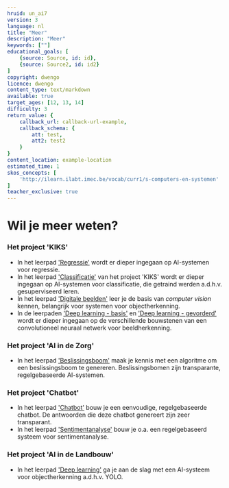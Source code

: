 ```yaml
---
hruid: un_ai7
version: 3
language: nl
title: "Meer"
description: "Meer"
keywords: [""]
educational_goals: [
    {source: Source, id: id}, 
    {source: Source2, id: id2}
]
copyright: dwengo
licence: dwengo
content_type: text/markdown
available: true
target_ages: [12, 13, 14]
difficulty: 3
return_value: {
    callback_url: callback-url-example,
    callback_schema: {
        att: test,
        att2: test2
    }
}
content_location: example-location
estimated_time: 1
skos_concepts: [
    'http://ilearn.ilabt.imec.be/vocab/curr1/s-computers-en-systemen'
]
teacher_exclusive: true
---
```


# Wil je meer weten?

### Het project 'KIKS'
- In het leerpad ['Regressie'](https://www.dwengo.org/learning-path.html?hruid=kiks6_regressie&language=nl&te=true&source_page=%2Fkiks%2F&source_title=%20KIKS#kiks_iris_regressie;nl;3) wordt er dieper ingegaan op AI-systemen voor regressie.
- In het leerpad ['Classificatie'](https://www.dwengo.org/learning-path.html?hruid=kiks5_classificatie&language=nl&te=true&source_page=%2Fkiks%2F&source_title=%20KIKS#kiks_mnist;nl;3) van het project 'KIKS' wordt er dieper ingegaan op AI-systemen voor classificatie, die getraind werden a.d.h.v. gesuperviseerd leren.
- In het leerpad ['Digitale beelden'](https://www.dwengo.org/learning-path.html?hruid=pn_digitalebeelden&language=nl&te=true&source_page=%2Fkiks%2F&source_title=%20KIKS#pn_db_inleiding;nl;3) leer je de basis van *computer vision* kennen, belangrijk voor systemen voor objectherkenning.
- In de leerpaden ['Deep learning - basis'](https://www.dwengo.org/learning-path.html?hruid=kiks3_dl_basis&language=nl&te=true&source_page=%2Fkiks%2F&source_title=%20KIKS#kiks_inleiding;nl;3) en ['Deep learning - gevorderd'](https://www.dwengo.org/learning-path.html?hruid=kiks4_dl_gevorderd&language=nl&te=true&source_page=%2Fkiks%2F&source_title=%20KIKS#kiks_convolutie_bewerking;nl;3) wordt er dieper ingegaan op de verschillende bouwstenen van een convolutioneel neuraal netwerk voor beeldherkenning. 

### Het project 'AI in de Zorg'
- In het leerpad ['Beslissingsboom'](https://www.dwengo.org/learning-path.html?hruid=aiz1_zorg&language=nl&te=true&source_page=%2Fcare%2F&source_title=%20AI%20in%20de%20Zorg#aiz_inleiding;nl;3) maak je kennis met een algoritme om een beslissingsboom te genereren. Beslissingsbomen zijn transparante, regelgebaseerde AI-systemen.

### Het project 'Chatbot'
- In het leerpad ['Chatbot'](https://www.dwengo.org/learning-path.html?hruid=cb1_chatbot&language=nl&te=true&source_page=%2Fchatbot%2F&source_title=%20Chatbot#cb_chatbot_inleiding;nl;3) bouw je een eenvoudige, regelgebaseerde chatbot. De antwoorden die deze chatbot genereert zijn zeer transparant.
- In het leerpad ['Sentimentanalyse'](https://www.dwengo.org/learning-path.html?hruid=cb2_sentimentanalyse&language=nl&te=true&source_page=%2Fchatbot%2F&source_title=%20Chatbot#pn_sa_inleiding;nl;3) bouw je o.a. een regelgebaseerd systeem voor sentimentanalyse. 

### Het project 'AI in de Landbouw'
- In het leerpad ['Deep learning'](https://www.dwengo.org/learning-path.html?hruid=agri_landbouw&language=nl&te=true&source_page=%2Fagriculture%2F&source_title=%20AI%20in%20de%20Landbouw#agri_computervisie;nl;3) ga je aan de slag met een AI-systeem voor objectherkenning a.d.h.v. YOLO.

